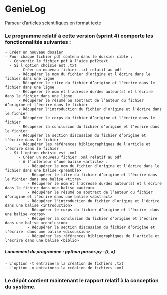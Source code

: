 # GenieLog
Parseur d’articles scientifiques en format texte

### Le programme relatif à cette version (sprint 4) comporte les fonctionnalités suivantes :
    - Créer un nouveau dossier
    - Pour chaque fichier pdf contenu dans le dossier ciblé :
      - Convertir le fichier pdf à l'aide pdf2text
      - Si l'option choisie est .txt
          - Créer un nouveau fichier .txt relatif au pdf
          - Récupérer le nom du fichier d’origine et l'écrire dans le fichier dans une ligne
          - Récupérer le titre du fichier d’origine et l'écrire dans le fichier dans une ligne
          - Récupérer le nom et l'adresse du/des auteur(s) et l'écrire dans le fichier dans une ligne
          - Récupérer le résumé ou abstract de l’auteur du fichier d’origine et l'écrire dans le fichier
          - Récupérer l'introduction du fichier d’origine et l'écrire dans le fichier
          - Récupérer le corps du fichier d’origine et l'écrire dans le fichier
          - Récupérer la conclusion du fichier d’origine et l'écrire dans le fichier
          - Récupérer la section discussion du fichier d’origine et l'écrire dans le fichier
          - Récupérer les références bibliographiques de l'article et l'écrire dans le fichier
      - Si l'option choisie est .xml
          - Créer un nouveau fichier .xml relatif au pdf
          - A l'intérieur d'une balise <article> :
              - Récupérer le nom du fichier d’origine et l'écrire dans le fichier dans une balise <preamble>
              - Récupérer le titre du fichier d’origine et l'écrire dans le fichier dans une balise <titre>
              - Récupérer le nom et l'adresse du/des auteur(s) et l'écrire dans le fichier dans une balise <auteur>
              - Récupérer le résumé ou abstract de l’auteur du fichier d’origine et l'écrire dans une balise <abstract>
              - Récupérer l'introduction du fichier d’origine et l'écrire dans une balise <introduction>
              - Récupérer le corps du fichier d’origine et l'écrire  dans une balise <corps>
              - Récupérer la conclusion du fichier d’origine et l'écrire  dans une balise <conclusion>
              - Récupérer la section discussion du fichier d’origine et l'écrire  dans une balise <discussion>
              - Récupérer les références bibliographiques de l'article et l'écrire dans une balise <biblio>

##### Lancement du programme : python parser.py -{t, x}
    - L'option -t entrainera la création de fichiers .txt
    - L'option -x entrainera la création de fichiers .xml

### Le dépôt contient maintenant le rapport relatif à la conception du système.

